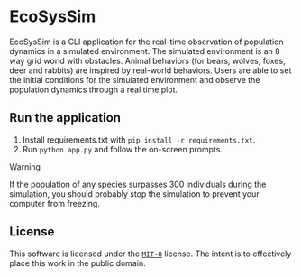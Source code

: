 # EcoSysSim
EcoSysSim is a CLI application for the real-time observation of population dynamics in a simulated environment. The simulated environment is an 8 way grid world with obstacles. Animal behaviors (for bears, wolves, foxes, deer and rabbits) are inspired by real-world behaviors. Users are able to set the initial conditions for the simulated environment and observe the population dynamics through a real time plot.

## Run the application
1. Install requirements.txt with `pip install -r requirements.txt`.
2. Run `python app.py` and follow the on-screen prompts.

> [!WARNING]
> 
> If the population of any species surpasses 300 individuals during the simulation, you should probably stop the simulation to prevent your computer from freezing.

## License
This software is licensed under the [`MIT-0`](https://github.com/aws/mit-0) license. The intent is to effectively place this work in the public domain.